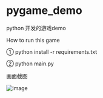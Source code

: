 
# pygame_demo
python 开发的游戏demo


How to run this game

① python install -r requirements.txt


② python main.py


画面截图

![image](https://user-images.githubusercontent.com/22612129/192986691-bcb2aaf1-9908-42ff-ad36-8c6f14317703.png)


